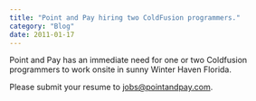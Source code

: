 ```yaml
---
title: "Point and Pay hiring two ColdFusion programmers."
category: "Blog"
date: 2011-01-17
---
```



Point and Pay has an immediate need for one or two Coldfusion programmers to work onsite in sunny Winter Haven Florida.

Please submit your resume to [jobs@pointandpay.com](mailto:jobs@pointandpay.com).